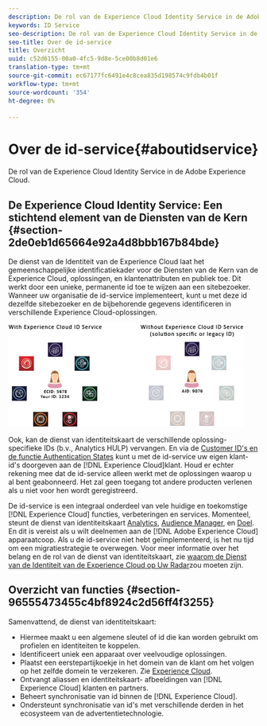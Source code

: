 ```yaml
---
description: De rol van de Experience Cloud Identity Service in de Adobe Experience Cloud.
keywords: ID Service
seo-description: De rol van de Experience Cloud Identity Service in de Adobe Experience Cloud.
seo-title: Over de id-service
title: Overzicht
uuid: c52d6155-00a0-4fc5-9d8e-5ce00b8d01e6
translation-type: tm+mt
source-git-commit: ec67177fc6491e4c8cea835d198574c9fdb4b01f
workflow-type: tm+mt
source-wordcount: '354'
ht-degree: 0%

---
```



# Over de id-service{#aboutidservice}

De rol van de Experience Cloud Identity Service in de Adobe Experience Cloud.

<!--
mcvid-functionality.xml
-->

## De Experience Cloud Identity Service: Een stichtend element van de Diensten van de Kern {#section-2de0eb1d65664e92a4d8bbb167b84bde}

De dienst van de Identiteit van de Experience Cloud laat het gemeenschappelijke identificatiekader voor de Diensten van de Kern van de Experience Cloud, oplossingen, en klantenattributen en publiek toe. Dit werkt door een unieke, permanente id toe te wijzen aan een sitebezoeker. Wanneer uw organisatie de id-service implementeert, kunt u met deze id dezelfde sitebezoeker en de bijbehorende gegevens identificeren in verschillende Experience Cloud-oplossingen.

![](assets/ecid-new.png)

Ook, kan de dienst van identiteitskaart de verschillende oplossing-specifieke IDs (b.v., Analytics HULP) vervangen. En via de [Customer ID&#39;s en de functie Authentication States](../reference/authenticated-state.md) kunt u met de id-service uw eigen klant-id&#39;s doorgeven aan de [!DNL Experience Cloud]klant. Houd er echter rekening mee dat de id-service alleen werkt met de oplossingen waarop u al bent geabonneerd. Het zal geen toegang tot andere producten verlenen als u niet voor hen wordt geregistreerd.

De id-service is een integraal onderdeel van vele huidige en toekomstige [!DNL Experience Cloud] functies, verbeteringen en services. Momenteel, steunt de dienst van identiteitskaart [Analytics](http://www.adobe.com/marketing-cloud/web-analytics.html), [Audience Manager](http://www.adobe.com/marketing-cloud/data-management-platform.html), en [Doel](http://www.adobe.com/marketing-cloud/testing-targeting.html). En dit is vereist als u wilt deelnemen aan de [!DNL Adobe Experience Cloud] apparaatcoop. Als u de id-service niet hebt geïmplementeerd, is het nu tijd om een migratiestrategie te overwegen. Voor meer informatie over het belang en de rol van de dienst van identiteitskaart, zie [waarom de Dienst van de Identiteit van de Experience Cloud op Uw Radar](http://blogs.adobe.com/digitalmarketing/analytics/why-new-adobe-marketing-cloud-id-service-should-be-on-your-radar/)zou moeten zijn.

## Overzicht van functies {#section-96555473455c4bf8924c2d56ff4f3255}

Samenvattend, de dienst van identiteitskaart:

* Hiermee maakt u een algemene sleutel of id die kan worden gebruikt om profielen en identiteiten te koppelen.
* Identificeert uniek een apparaat over veelvoudige oplossingen.
* Plaatst een eerstepartijkoekje in het domein van de klant om het volgen op het zelfde domein te verzekeren. Zie [Experience Cloud](../introduction/cookies.md).
* Ontvangt aliassen en identiteitskaart- afbeeldingen van [!DNL Experience Cloud] klanten en partners.
* Beheert synchronisatie van id binnen de [!DNL Experience Cloud].
* Ondersteunt synchronisatie van id&#39;s met verschillende derden in het ecosysteem van de advertentietechnologie.

